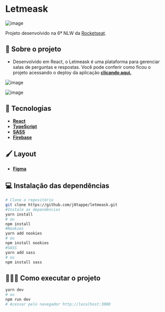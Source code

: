 # Letmeask 
![image](https://user-images.githubusercontent.com/31297561/126327786-7e683ad2-b2ac-4d68-970a-7f60dbe01735.png)


Projeto desenvolvido na 6ª NLW da [Rocketseat](https://rocketseat.com.br/).

## 🧩 Sobre o projeto

- Desenvolvido em React, o Letmeask é uma plataforma para gerenciar salas de perguntas e respostas. Você pode conferir como ficou o projeto acessando o deploy da aplicação **[clicando aqui.](https://letmeask-3fb6c.web.app/)**

![image](https://user-images.githubusercontent.com/31297561/126328163-099c8097-7489-44c4-b178-a39a0c50a3fa.png)

![image](https://user-images.githubusercontent.com/31297561/126328225-19acebd5-f5c1-4c19-9449-532c14eef9de.png)




## 🚀 Tecnologias
 - **[React](https://reactjs.org)**
 - **[TypeScript](https://www.typescriptlang.org/)**
 - **[SASS](https://sass-lang.com/install)**
 - **[Firebase](https://firebase.google.com/)**

## 🖌️ Layout

- **[Figma](https://www.figma.com/file/yj3L2X4r53rszNZGlmWmEb/Letmeask-(Copy)?node-id=0%3A1)**


## 💻 Instalação das dependências
```bash
# Clone o repositório
git clone https://github.com/j0tappe/letmeask.git
#Instale as dependências
yarn install
# ou
npm install
#Nookies
yarn add nookies
# ou
npm install nookies
#SASS
yarn add sass
# ou
npm install sass
```

## 👨🏻‍💻 Como executar o projeto

```bash
yarn dev
# ou
npm run dev
# Acessar pelo navegador http://localhost:3000
```
